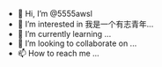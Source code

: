 - 👋 Hi, I’m @5555awsl
- 👀 I’m interested in 我是一个有志青年...
- 🌱 I’m currently learning ...
- 💞️ I’m looking to collaborate on ...
- 📫 How to reach me ...

<!---
5555awsl/5555awsl is a ✨ special ✨ repository because its `README.md` (this file) appears on your GitHub profile.
You can click the Preview link to take a look at your changes.
--->
